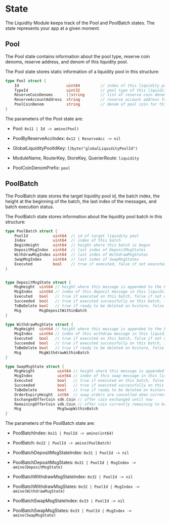<!-- order: 2 -->

 # State

The Liquidity Module keeps track of the Pool and PoolBatch states. The state represents your app at a given moment.

## Pool

The Pool state contains information about the pool type, reserve coin denoms, reserve address, and denom of this liquidity pool.

The Pool state stores static information of a liquidity pool in this structure:

```go
type Pool struct {
    Id                     uint64         // index of this liquidity pool
    TypeId                 uint32         // pool type of this liquidity pool
    ReserveCoinDenoms      []string       // list of reserve coin denoms for this liquidity pool
    ReserveAccountAddress  string         // reserve account address for this liquidity pool to store reserve coins
    PoolCoinDenom          string         // denom of pool coin for this liquidity pool
}
```

The parameters of the Pool state are:

- Pool: `0x11 | Id -> amino(Pool)`

- PoolByReserveAccIndex: `0x12 | ReserveAcc -> nil`

- GlobalLiquidityPoolIdKey: `[]byte("globalLiquidityPoolId")`

- ModuleName, RouterKey, StoreKey, QuerierRoute: `liquidity`

- PoolCoinDenomPrefix: `pool`

## PoolBatch

The PoolBatch state stores the target liquidity pool id, the batch index, the height at the beginning of the batch, the last index of the messages, and batch execution status.

The PoolBatch state stores information about the liquidity pool batch in this structure:

```go
type PoolBatch struct {
    PoolId           uint64  // id of target liquidity pool
    Index            uint64  // index of this batch
    BeginHeight      uint64  // height where this batch is begun
    DepositMsgIndex  uint64  // last index of DepositMsgStates
    WithdrawMsgIndex uint64  // last index of WithdrawMsgStates
    SwapMsgIndex     uint64  // last index of SwapMsgStates
    Executed         bool    // true if executed, false if not executed yet
}


type DepositMsgState struct {
    MsgHeight  uint64 // height where this message is appended to the batch
    MsgIndex   uint64 // index of this deposit message in this liquidity pool
    Executed   bool   // true if executed on this batch, false if not executed yet
    Succeeded  bool   // true if executed successfully on this batch, false if failed
    ToBeDelete bool   // true if ready to be deleted on kvstore, false if not ready to be deleted
    Msg        MsgDepositWithinBatch
}

type WithdrawMsgState struct {
    MsgHeight  uint64 // height where this message is appended to the batch
    MsgIndex   uint64 // index of this withdraw message in this liquidity pool
    Executed   bool   // true if executed on this batch, false if not executed yet
    Succeeded  bool   // true if executed successfully on this batch, false if failed
    ToBeDelete bool   // true if ready to be deleted on kvstore, false if not ready to be deleted
    Msg        MsgWithdrawWithinBatch
}

type SwapMsgState struct {
    MsgHeight          uint64 // height where this message is appended to the batch
    MsgIndex           uint64 // index of this swap message in this liquidity pool
    Executed           bool   // true if executed on this batch, false if not executed yet
    Succeeded          bool   // true if executed successfully on this batch, false if failed
    ToBeDelete         bool   // true if ready to be deleted on kvstore, false if not ready to be deleted
    OrderExpiryHeight  int64  // swap orders are cancelled when current height is equal or higher than ExpiryHeight
    ExchangedOfferCoin sdk.Coin // offer coin exchanged until now
    RemainingOfferCoin sdk.Coin // offer coin currently remaining to be exchanged
    Msg                MsgSwapWithinBatch
}
```

The parameters of the PoolBatch state are:

- PoolBatchIndex: `0x21 | PoolId -> amino(int64)`

- PoolBatch: `0x22 | PoolId -> amino(PoolBatch)`

- PoolBatchDepositMsgStateIndex: `0x31 | PoolId -> nil`

- PoolBatchDepositMsgStates: `0x31 | PoolId | MsgIndex -> amino(DepositMsgState)`

- PoolBatchWithdrawMsgStateIndex: `0x32 | PoolId -> nil`

- PoolBatchWithdrawMsgStates: `0x32 | PoolId | MsgIndex -> amino(WithdrawMsgState)`

- PoolBatchSwapMsgStateIndex: `0x33 | PoolId -> nil`

- PoolBatchSwapMsgStates: `0x33 | PoolId | MsgIndex -> amino(SwapMsgState)`
